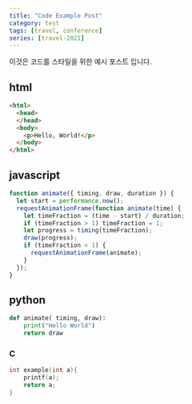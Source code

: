 ```yaml
---
title: "Code Example Post"
category: test
tags: [travel, conference]
series: [travel-2021]
---
```


이것은 코드를 스타일을 위한 예시 포스트 입니다.

## html

```html
<html>
  <head>
  </head>
  <body>
    <p>Hello, World!</p>
  </body>
</html>
```

## javascript

```javascript
function animate({ timing, draw, duration }) {
  let start = performance.now();
  requestAnimationFrame(function animate(time) {
    let timeFraction = (time - start) / duration;
    if (timeFraction > 1) timeFraction = 1;
    let progress = timing(timeFraction);
    draw(progress);
    if (timeFraction < 1) {
      requestAnimationFrame(animate);
    }
  });
}
```

## python

```python
def animate( timing, draw):
    print("Hello World")
    return draw
```

### C

```c
int example(int a){
    printf(a);
    return a;
}
```
